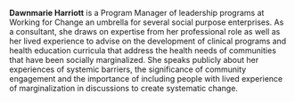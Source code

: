 **Dawnmarie Harriott** is a Program Manager of leadership programs at Working for Change an umbrella for several social purpose enterprises. As a consultant, she draws on expertise from her professional role as well as her lived experience to advise on the development of clinical programs and health education curricula that address the health needs of communities that have been socially marginalized.  She speaks publicly about her experiences of systemic barriers, the significance of community engagement and the importance of including people with lived experience of marginalization in discussions to create systematic change.